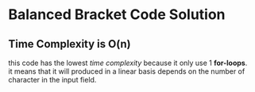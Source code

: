 # Balanced Bracket Code Solution
## Time Complexity is O(n)
this code has the lowest *time complexity* because it only use 1 **for-loops**.  
it means that it will produced in a linear basis depends on the number of character in the input field.